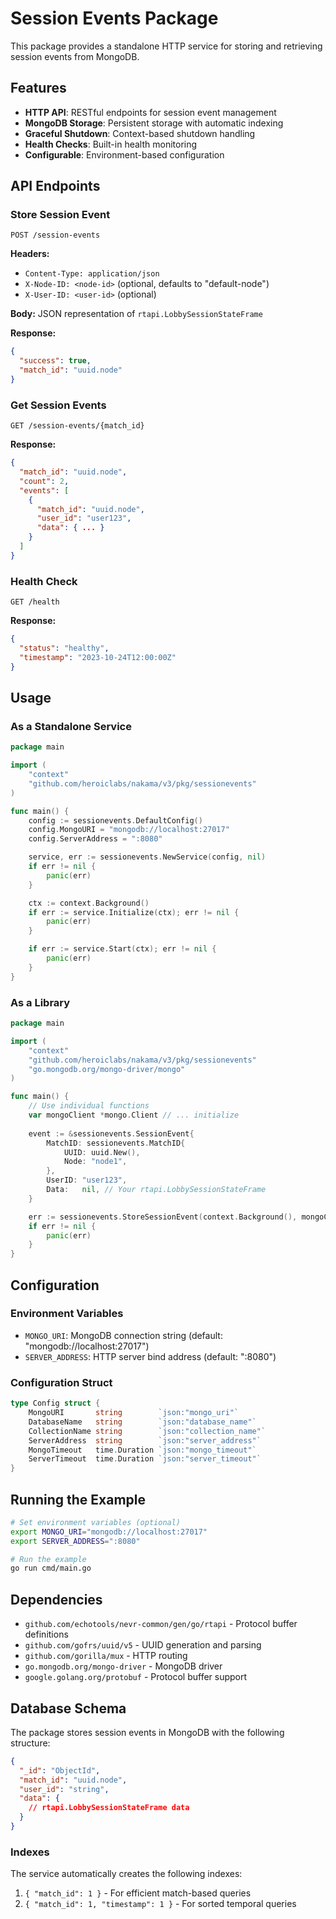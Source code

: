 # Session Events Package

This package provides a standalone HTTP service for storing and retrieving session events from MongoDB.

## Features

- **HTTP API**: RESTful endpoints for session event management
- **MongoDB Storage**: Persistent storage with automatic indexing
- **Graceful Shutdown**: Context-based shutdown handling
- **Health Checks**: Built-in health monitoring
- **Configurable**: Environment-based configuration

## API Endpoints

### Store Session Event
```
POST /session-events
```

**Headers:**
- `Content-Type: application/json`
- `X-Node-ID: <node-id>` (optional, defaults to "default-node")
- `X-User-ID: <user-id>` (optional)

**Body:** JSON representation of `rtapi.LobbySessionStateFrame`

**Response:**
```json
{
  "success": true,
  "match_id": "uuid.node"
}
```

### Get Session Events
```
GET /session-events/{match_id}
```

**Response:**
```json
{
  "match_id": "uuid.node",
  "count": 2,
  "events": [
    {
      "match_id": "uuid.node",
      "user_id": "user123",
      "data": { ... }
    }
  ]
}
```

### Health Check
```
GET /health
```

**Response:**
```json
{
  "status": "healthy",
  "timestamp": "2023-10-24T12:00:00Z"
}
```

## Usage

### As a Standalone Service

```go
package main

import (
    "context"
    "github.com/heroiclabs/nakama/v3/pkg/sessionevents"
)

func main() {
    config := sessionevents.DefaultConfig()
    config.MongoURI = "mongodb://localhost:27017"
    config.ServerAddress = ":8080"

    service, err := sessionevents.NewService(config, nil)
    if err != nil {
        panic(err)
    }

    ctx := context.Background()
    if err := service.Initialize(ctx); err != nil {
        panic(err)
    }

    if err := service.Start(ctx); err != nil {
        panic(err)
    }
}
```

### As a Library

```go
package main

import (
    "context"
    "github.com/heroiclabs/nakama/v3/pkg/sessionevents"
    "go.mongodb.org/mongo-driver/mongo"
)

func main() {
    // Use individual functions
    var mongoClient *mongo.Client // ... initialize
    
    event := &sessionevents.SessionEvent{
        MatchID: sessionevents.MatchID{
            UUID: uuid.New(),
            Node: "node1",
        },
        UserID: "user123",
        Data:   nil, // Your rtapi.LobbySessionStateFrame
    }

    err := sessionevents.StoreSessionEvent(context.Background(), mongoClient, event)
    if err != nil {
        panic(err)
    }
}
```

## Configuration

### Environment Variables

- `MONGO_URI`: MongoDB connection string (default: "mongodb://localhost:27017")
- `SERVER_ADDRESS`: HTTP server bind address (default: ":8080")

### Configuration Struct

```go
type Config struct {
    MongoURI       string        `json:"mongo_uri"`
    DatabaseName   string        `json:"database_name"`
    CollectionName string        `json:"collection_name"`
    ServerAddress  string        `json:"server_address"`
    MongoTimeout   time.Duration `json:"mongo_timeout"`
    ServerTimeout  time.Duration `json:"server_timeout"`
}
```

## Running the Example

```bash
# Set environment variables (optional)
export MONGO_URI="mongodb://localhost:27017"
export SERVER_ADDRESS=":8080"

# Run the example
go run cmd/main.go
```

## Dependencies

- `github.com/echotools/nevr-common/gen/go/rtapi` - Protocol buffer definitions
- `github.com/gofrs/uuid/v5` - UUID generation and parsing
- `github.com/gorilla/mux` - HTTP routing
- `go.mongodb.org/mongo-driver` - MongoDB driver
- `google.golang.org/protobuf` - Protocol buffer support

## Database Schema

The package stores session events in MongoDB with the following structure:

```json
{
  "_id": "ObjectId",
  "match_id": "uuid.node",
  "user_id": "string",
  "data": {
    // rtapi.LobbySessionStateFrame data
  }
}
```

### Indexes

The service automatically creates the following indexes:

1. `{ "match_id": 1 }` - For efficient match-based queries
2. `{ "match_id": 1, "timestamp": 1 }` - For sorted temporal queries